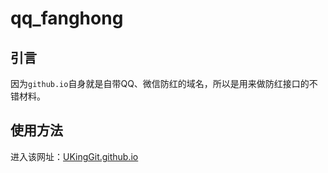 # qq_fanghong

## 引言

因为`github.io`自身就是自带QQ、微信防红的域名，所以是用来做防红接口的不错材料。

## 使用方法

进入该网址：[UKingGit.github.io](https://UKingGit.github.io)
